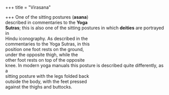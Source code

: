 +++
title = "Virasana"

+++
One of the sitting postures (**asana**)  
described in commentaries to the **Yoga**  
**Sutras**; this is also one of the sitting postures in which **deities** are portrayed in  
Hindu iconography. As described in the  
commentaries to the Yoga Sutras, in this  
position one foot rests on the ground,  
under the opposite thigh, while the  
other foot rests on top of the opposite  
knee. In modern yoga manuals this posture is described quite differently, as a  
sitting posture with the legs folded back  
outside the body, with the feet pressed  
against the thighs and buttocks.